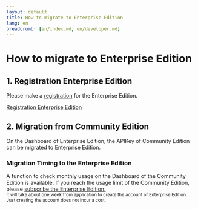 ```yaml
---
layout: default
title: How to migrate to Enterprise Edition
lang: en
breadcrumb: [en/index.md, en/developer.md]
---
```


# How to migrate to Enterprise Edition

## 1. Registration Enterprise Edition
<p>Please make a <a href="./contactus.html">registration</a> for the Enterprise Edition.
</p>
<a href="./contactus.html" class="btn btn-primary">Registration Enterprise Edition</a>

## 2. Migration from Community Edition
<p>
  On the Dashboard of Enterprise Edition, the APIKey of Community Edition can be migrated to Enterprise Edition.
</p>

### Migration Timing to the Enterprise Edition
<p>
  A function to check monthly usage on the Dashboard of the Community Edition is available. If you reach the usage limit of the Community Edition, please <a href="./contactus.html">subscribe the Enterprise Edition.</a><br>
  <small class="text-muted">
    It will take about one week from application to create the account of Enterprise Edition. Just creating the account does not incur a cost.
  </small>
</p>
